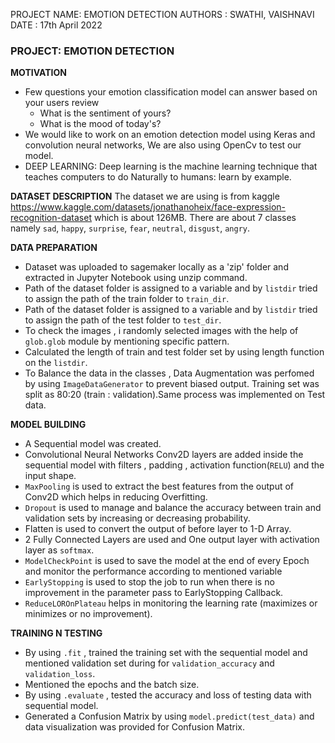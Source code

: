 PROJECT NAME: EMOTION DETECTION
AUTHORS : SWATHI, VAISHNAVI
DATE : 17th April 2022

### PROJECT: EMOTION DETECTION
**MOTIVATION**
* Few questions your emotion classification model can answer based on your users review
  * What is the sentiment of yours?
  * What is the mood of today's?
* We would like to work on an emotion detection model using Keras and convolution neural networks, We are also using OpenCv to test our model.
* DEEP LEARNING: Deep learning is the machine learning technique that teaches computers to do Naturally to humans: learn by example.

**DATASET DESCRIPTION**
The dataset we are using is from kaggle https://www.kaggle.com/datasets/jonathanoheix/face-expression-recognition-dataset which is about 126MB. There are about 7 classes namely `sad`,  `happy`, `surprise`, `fear`, `neutral`, `disgust`, `angry`. 
 
**DATA PREPARATION**
* Dataset was uploaded to sagemaker locally as a 'zip' folder and extracted in Jupyter Notebook using unzip command.
* Path of the dataset folder is assigned to a variable and by `listdir` tried to assign the path of the train folder to `train_dir`.
* Path of the dataset folder is assigned to a variable and by `listdir` tried to assign the path of the test folder to `test_dir`.
* To check the images , i randomly selected images with the help of `glob.glob` module by mentioning specific pattern.
* Calculated the length of train and test folder set by using length function on the `listdir`.
* To Balance the data in the classes , Data Augmentation was perfomed by using `ImageDataGenerator` to prevent biased output. Training set was split as 80:20 (train : validation).Same process was implemented on Test data.

**MODEL BUILDING**
* A Sequential model was created.
* Convolutional Neural Networks Conv2D layers are  added inside the sequential model with filters , padding , activation function(`RELU`) and the input shape.
* `MaxPooling` is used to extract the best features from the output of Conv2D which helps in reducing Overfitting.
* `Dropout` is used to manage and balance the accuracy between train and validation sets by increasing or decreasing probability.
* Flatten is used to convert the output of before layer to 1-D Array.
* 2 Fully Connected Layers are used and One output layer with activation layer as `softmax`.
* `ModelCheckPoint` is used to save the model at the end of every Epoch and monitor the performance according to mentioned variable
* `EarlyStopping` is used to stop the job to run when there is no improvement in the parameter pass to EarlyStopping Callback.
* `ReduceLOROnPlateau` helps in monitoring the learning rate (maximizes or minimizes or no improvement).

**TRAINING N TESTING**
* By using `.fit` , trained the training set with the sequential model and mentioned validation set during for `validation_accuracy` and `validation_loss`.
* Mentioned the epochs and the batch size.
* By using `.evaluate` , tested the accuracy and loss of testing data with sequential model.
* Generated a Confusion Matrix by using `model.predict(test_data)` and data visualization was provided for Confusion Matrix.
